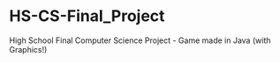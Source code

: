 # HS-CS-Final_Project
High School Final Computer Science Project - Game made in Java (with Graphics!)
